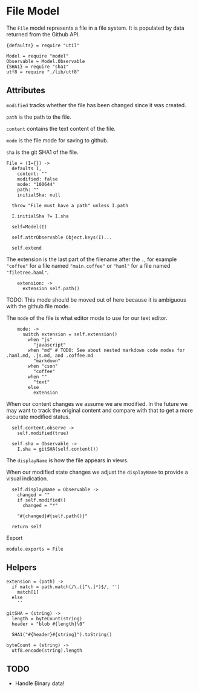 File Model
==========

The `File` model represents a file in a file system. It is populated by data
returned from the Github API.

    {defaults} = require "util"

    Model = require "model"
    Observable = Model.Observable
    {SHA1} = require "sha1"
    utf8 = require "./lib/utf8"

Attributes
----------
`modified` tracks whether the file has been changed since it was created.

`path` is the path to the file.

`content` contains the text content of the file.

`mode` is the file mode for saving to github.

`sha` is the git SHA1 of the file.

    File = (I={}) ->
      defaults I,
        content: ""
        modified: false
        mode: "100644"
        path: ""
        initialSha: null

      throw "File must have a path" unless I.path

      I.initialSha ?= I.sha

      self=Model(I)

      self.attrObservable Object.keys(I)...

      self.extend

The extension is the last part of the filename after the `.`, for example
`"coffee"` for a file named `"main.coffee"` or `"haml"` for a file named
`"filetree.haml"`.

        extension: ->
          extension self.path()

TODO: This mode should be moved out of here because it is ambiguous with the
github file mode.

The `mode` of the file is what editor mode to use for our text editor.

        mode: ->
          switch extension = self.extension()
            when "js"
              "javascript"
            when "md" # TODO: See about nested markdown code modes for .haml.md, .js.md, and .coffee.md
              "markdown"
            when "cson"
              "coffee"
            when ""
              "text"
            else
              extension

When our content changes we assume we are modified. In the future we may want to
track the original content and compare with that to get a more accurate modified
status.

      self.content.observe ->
        self.modified(true)

      self.sha = Observable ->
        I.sha = gitSHA(self.content())

The `displayName` is how the file appears in views.

When our modified state changes we adjust the `displayName` to provide a visual
indication.

      self.displayName = Observable ->
        changed = ""
        if self.modified()
          changed = "*"

        "#{changed}#{self.path()}"

      return self

Export

    module.exports = File

Helpers
-------

    extension = (path) ->
      if match = path.match(/\.([^\.]*)$/, '')
        match[1]
      else
        ''

    gitSHA = (string) ->
      length = byteCount(string)
      header = "blob #{length}\0"

      SHA1("#{header}#{string}").toString()

    byteCount = (string) ->
      utf8.encode(string).length

TODO
----

- Handle Binary data!
